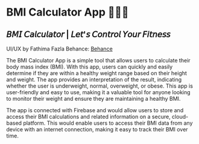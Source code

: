 # BMI Calculator App 🚴‍♀️📱
## 𝘉𝘔𝘐 𝘊𝘢𝘭𝘤𝘶𝘭𝘢𝘵𝘰𝘳 | 𝘓𝘦𝘵'𝘴 𝘊𝘰𝘯𝘵𝘳𝘰𝘭 𝘠𝘰𝘶𝘳 𝘍𝘪𝘵𝘯𝘦𝘴𝘴

UI/UX by Fathima Fazla
Behance: [Behance](https://www.behance.net/gallery/158472653/BMI-Calculator-App)

The BMI Calculator App is a simple tool that allows users to calculate their body mass index (BMI). With this app, users can quickly and easily determine if they are within a healthy weight range based on their height and weight. The app provides an interpretation of the result, indicating whether the user is underweight, normal, overweight, or obese. This app is user-friendly and easy to use, making it a valuable tool for anyone looking to monitor their weight and ensure they are maintaining a healthy BMI. 

The app is connected with Firebase and would allow users to store and access their BMI calculations and related information on a secure, cloud-based platform. This would enable users to access their BMI data from any device with an internet connection, making it easy to track their BMI over time. 

